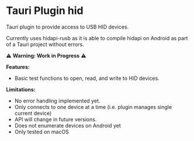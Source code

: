 # Tauri Plugin hid

Tauri plugin to provide access to USB HID devices.

Currently uses hidapi-rusb as it is able to compile hidapi on Android as part of a Tauri project without errors.

⚠️ **Warning: Work in Progress** ⚠️

**Features:**

*   Basic test functions to open, read, and write to HID devices.

**Limitations:**

*   No error handling implemented yet.
*   Only connects to one device at a time (i.e. plugin manages single current device)
*   API will change in future versions.
*   Does not enumerate devices on Android yet
*   Only tested on macOS

